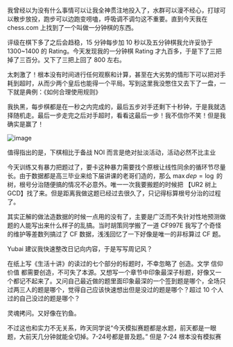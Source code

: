 我曾经以为没有什么事情可以让我全神贯注地投入了，水群可以漫不经心，打球可以散步放投，跑步可以边跑变唠嗑，呼吸调不调匀这不重要。直到今天我在 chess.com 上找到了一个叫做一分钟棋的东西。

评级在棋下多了之后会趋稳，15 分钟每步加 10 秒以及五分钟棋我允许妥协于 1300~1400 的 Rating。今天发现我的一分钟棋 Rating 才九百多，于是下了三把掉了三百分。又下了三把上回了 800 左右。

太刺激了！根本没有时间进行任何观察和计算，甚至在大劣势的情形下可以把对手耗到超时，从而少两个皇后也能得一个平局。写到这里我没憋住又去下了一盘，一下就是典例：《如何合理使用规则》

我执黑，每步棋都是在一秒之内完成的，最后五步对手还剩下十秒钟，于是我就选择随机走。最后一步走完之后对手超时，看看这最后一步！我不信你不笑！但是我确实是赢了！

![image](https://img2022.cnblogs.com/blog/1797571/202207/1797571-20220728201932838-2086268007.gif)

值得指出的是，下棋相比于备战 NOI 而言是绝对扯淡活动，活动必然不比主业

今天训练又有暴力把题过了，要卡这种暴力需要找个原根让线性同余的循环节尽量长。由于数据都是高三毕业来给下届讲课的老哥们造的，那么 $\max dep=\log$ 的树，根号分治随便搞的情况不必意外。唯一一次我要搬题的时候把 【UR2 树上GCD】找了来。但是距离我做这题已经过去很久了，只记得标算根号分治的过程了。

其实正解的做法造数据的时候一点用的没有了，主要是广泛而不失针对性地预测做题的人能写出来什么样子的乱搞。当时胡策同学搬了一道 CF997E 我写了个奇怪的维护等差数列搞过了 CF 数据，浅浅回忆了一下好像是唯一的非标算过 CF 题。

Yubai 建议我快速整改日记向内容，于是写写周记风？

在纸上写《生活十讲》的读过的七个部分的标题时，不幸忽略了 创造。文学 信仰 价值 都需要创造，不可失了本源。又想写一个章节中印象最深子标题，好像又一个都记不起来了。又问自己最近做的题里面印象最深的一个签到题是哪个，全场只过两三人的题是哪个，觉得自己应该快速想出但是没过的题是哪个？超过 10 个人过的自己没过的题是哪个？

灵魂拷问。又好像在钓鱼。

不过这也和实力不无关系，昨天同学说“今天模拟赛题都是水题，前天都是一眼题，大前天几分钟就能全切掉。7-24号都是普及题。” 但是 7-24 根本没有模拟赛